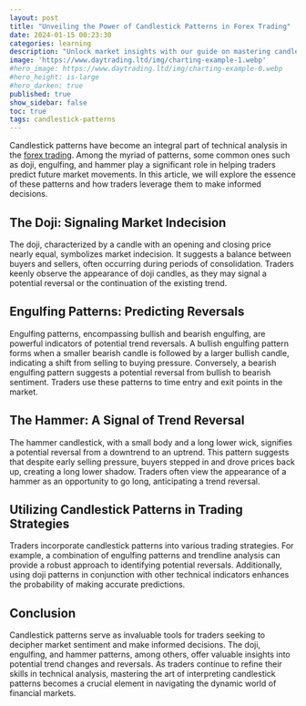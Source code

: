 ```yaml
---
layout: post
title: "Unveiling the Power of Candlestick Patterns in Forex Trading"
date: 2024-01-15 00:23:30
categories: learning
description: "Unlock market insights with our guide on mastering candlestick patterns in forex trading. Enhance your skills and make informed decisions."
image: 'https://www.daytrading.ltd/img/charting-example-1.webp'
#hero_image: https://www.daytrading.ltd/img/charting-example-0.webp
#hero_height: is-large
#hero_darken: true
published: true
show_sidebar: false
toc: true
tags: candlestick-patterns
---
```


Candlestick patterns have become an integral part of technical analysis in the <a href="https://www.daytrading.ltd/learning/what-is-forex-trading">forex trading</a>. Among the myriad of patterns, some common ones such as doji, engulfing, and hammer play a significant role in helping traders predict future market movements. In this article, we will explore the essence of these patterns and how traders leverage them to make informed decisions.

## The Doji: Signaling Market Indecision
The doji, characterized by a candle with an opening and closing price nearly equal, symbolizes market indecision. It suggests a balance between buyers and sellers, often occurring during periods of consolidation. Traders keenly observe the appearance of doji candles, as they may signal a potential reversal or the continuation of the existing trend.

## Engulfing Patterns: Predicting Reversals
Engulfing patterns, encompassing bullish and bearish engulfing, are powerful indicators of potential trend reversals. A bullish engulfing pattern forms when a smaller bearish candle is followed by a larger bullish candle, indicating a shift from selling to buying pressure. Conversely, a bearish engulfing pattern suggests a potential reversal from bullish to bearish sentiment. Traders use these patterns to time entry and exit points in the market.

## The Hammer: A Signal of Trend Reversal
The hammer candlestick, with a small body and a long lower wick, signifies a potential reversal from a downtrend to an uptrend. This pattern suggests that despite early selling pressure, buyers stepped in and drove prices back up, creating a long lower shadow. Traders often view the appearance of a hammer as an opportunity to go long, anticipating a trend reversal.

## Utilizing Candlestick Patterns in Trading Strategies
Traders incorporate candlestick patterns into various trading strategies. For example, a combination of engulfing patterns and trendline analysis can provide a robust approach to identifying potential reversals. Additionally, using doji patterns in conjunction with other technical indicators enhances the probability of making accurate predictions.

## Conclusion
Candlestick patterns serve as invaluable tools for traders seeking to decipher market sentiment and make informed decisions. The doji, engulfing, and hammer patterns, among others, offer valuable insights into potential trend changes and reversals. As traders continue to refine their skills in technical analysis, mastering the art of interpreting candlestick patterns becomes a crucial element in navigating the dynamic world of financial markets.

<script type="application/ld+json">
{
  "@context": "https://schema.org",
  "@type": "FAQPage",
  "mainEntity": [
    {
      "@type": "Question",
      "name": "What are candlestick patterns?",
      "acceptedAnswer": {
        "@type": "Answer",
        "text": "Candlestick patterns are visual indicators formed by price movements in financial markets, such as doji, engulfing, and hammer."
      }
    },
    {
      "@type": "Question",
      "name": "How do traders use candlestick patterns?",
      "acceptedAnswer": {
        "@type": "Answer",
        "text": "Traders use candlestick patterns to predict market movements. For instance, a doji signals indecision, engulfing patterns suggest reversals, and hammers indicate potential trend changes."
      }
    },
    {
      "@type": "Question",
      "name": "Can candlestick patterns be part of a trading strategy?",
      "acceptedAnswer": {
        "@type": "Answer",
        "text": "Yes, traders often incorporate candlestick patterns into their strategies. Combining patterns with technical indicators enhances accuracy in predicting market trends and reversals."
      }
    },
    {
      "@type": "Question",
      "name": "How can I master candlestick patterns?",
      "acceptedAnswer": {
        "@type": "Answer",
        "text": "Mastering candlestick patterns requires study and practice. Our guide provides insights and strategies to help traders interpret and utilize these patterns effectively."
      }
    }
  ]
}
</script>